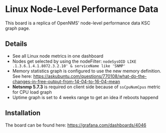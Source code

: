 # Linux Node-Level Performance Data

This board is a replica of OpenNMS' node-level performance data KSC graph page.

## Details

* See all Linux node metrics in one dashboard
* Nodes get selected by using the nodeFilter: `nodeSysOID LIKE .1.3.6.1.4.1.8072.3.2.10' & serviceName like 'SNMP'`
* Memory statistics graph is configured to use the new memory definition. See here: https://askubuntu.com/questions/770108/what-do-the-changes-in-free-output-from-14-04-to-16-04-mean
* **Netsnmp 5.7.3** is required on client side because of `ssCpuNumCpus` metric for CPU load graph
* Uptime graph is set to 4 weeks range to get an idea if reboots happend

## Installation

The board can be found here: https://grafana.com/dashboards/4046

